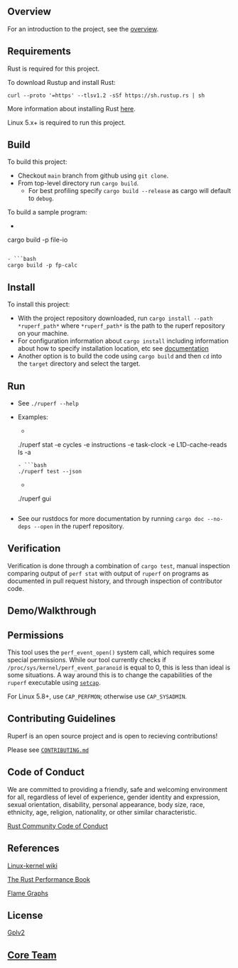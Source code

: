 ## Overview

For an introduction to the project, see the [overview](HOMS-OSS.github.io/ruperf/overview).

## Requirements

Rust is required for this project.

To download Rustup and install Rust:

`curl --proto '=https' --tlsv1.2 -sSf https://sh.rustup.rs | sh`

More information about installing Rust [here][3].

Linux 5.x+ is required to run this project.

## Build

To build this project:

- Checkout `main` branch from github using `git clone`.
- From top-level directory run `cargo build`. 
  - For best profiling specify `cargo build --release` as cargo will default to `debug`.

To build a sample program:
- ```bash
cargo build -p file-io
```

- ```bash
cargo build -p fp-calc
```

## Install

To install this project:

- With the project repository downloaded, run `cargo install --path *ruperf_path*` where `*ruperf_path*` is the path to the ruperf repository on your machine.
- For configuration information about `cargo install` including information about how to specify installation location, etc see [documentation][8]
- Another option is to build the code using `cargo build` and then `cd` into the `target` directory and select the target.

## Run

- See ```./ruperf --help```

- Examples:
  - ```bash
  ./ruperf stat -e cycles -e instructions -e task-clock -e L1D-cache-reads ls -a
  ```
  - ```bash
  ./ruperf test --json
  ```
  - ``` bash
  ./ruperf gui
  ```
- See our rustdocs for more documentation by running ```cargo doc --no-deps --open``` in the ruperf repository.

## Verification

Verification is done through a combination of `cargo test`, manual inspection comparing output of `perf stat` with output of `ruperf` on programs as documented in pull request history, and through inspection of contributor code.

## Demo/Walkthrough



## Permissions

This tool uses the `perf_event_open()` system call, which requires some special permissions. 
While our tool currently checks if `/proc/sys/kernel/perf_event_paranoid` is equal to 0,
this is less than ideal is some situations. A way around this is to change
the capabilities of the `ruperf` executable using [`setcap`](https://man7.org/linux/man-pages/man8/setcap.8.html). 

For Linux 5.8+, use `CAP_PERFMON`; otherwise use `CAP_SYSADMIN`.

## Contributing Guidelines

Ruperf is an open source project and is open to recieving contributions!

Please see [`CONTRIBUTING.md`](https://github.com/HOMS-OSS/ruperf/blob/main/CONTRIBUTING.md)

## Code of Conduct

We are committed to providing a friendly, safe and welcoming environment for all, 
regardless of level of experience, gender identity and expression, 
sexual orientation, disability, personal appearance, 
body size, race, ethnicity, age, religion, nationality, or other similar characteristic.

[Rust Community Code of Conduct][4]

## References

[Linux-kernel wiki][5]

[The Rust Performance Book][6]

[Flame Graphs][7]

## License
[Gplv2][2]

## [Core Team](https://HOMS-OSS.github.io/ruperf/docs/team)




[1]:https://perf.wiki.kernel.org/index.php/Main_Page
[2]:https://github.com/HOMS-OSS/ruperf/blob/main/LICENSE
[3]:https://www.rust-lang.org/tools/install
[4]:https://www.rust-lang.org/policies/code-of-conduct
[5]:https://perf.wiki.kernel.org/index.php/Tutorial
[6]:https://nnethercote.github.io/perf-book/introduction.html
[7]:http://www.brendangregg.com/flamegraphs.html
[8]: https://doc.rust-lang.org/cargo/commands/cargo-install.html
